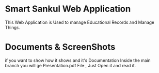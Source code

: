 # Smart Sankul Web Application
This Web Application is Used to manage Educational Records and Manage Things.


# Documents & ScreenShots 
if you want to show how it shows and it's Documentation
Inside the main branch you will ge Presentation.pdf File , 
Just Open it and read it.
